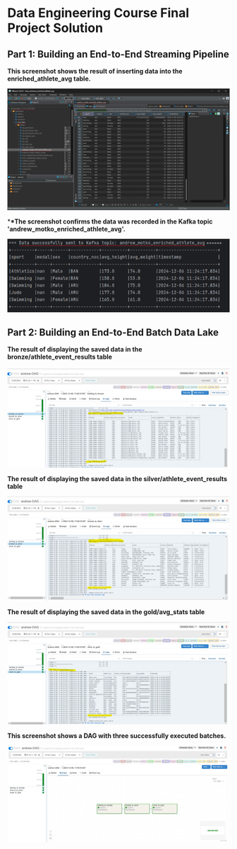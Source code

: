 # Data Engineering Course Final Project Solution

## Part 1: Building an End-to-End Streaming Pipeline

**This screenshot shows the result of inserting data into the enriched_athlete_avg table.**

![SQL_Database](./screenshots/SQL_Database.png)

\***\*The screenshot confirms the data was recorded in the Kafka topic 'andrew_motko_enriched_athlete_avg'.**

![kafka_topic_record](./screenshots/kafka-topic_record.png)

## Part 2: Building an End-to-End Batch Data Lake

**The result of displaying the saved data in the bronze/athlete_event_results table**

![landing_to_bronze_DAG](./screenshots/landing_to_bronze_DAG.jpg)

**The result of displaying the saved data in the silver/athlete_event_results table**

![bronze_to_silver_DAG](./screenshots/bronze_to_silver_DAG.jpg)

**The result of displaying the saved data in the gold/avg_stats table**

![silver_to_gold_DAG](./screenshots/silver_to_gold_DAG.jpg)

**This screenshot shows a DAG with three successfully executed batches.**

![successful_batches](./screenshots/successful_batches.jpg)
